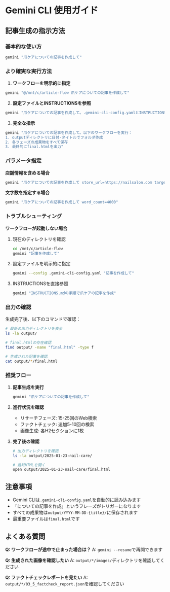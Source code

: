 # Gemini CLI 使用ガイド

## 記事生成の指示方法

### 基本的な使い方
```bash
gemini "爪ケアについての記事を作成して"
```

### より確実な実行方法

1. **ワークフローを明示的に指定**
```bash
gemini "@/mnt/c/article-flow 爪ケアについての記事を作成して"
```

2. **設定ファイルとINSTRUCTIONSを参照**
```bash
gemini "爪ケアについての記事を作成して。.gemini-cli-config.yamlとINSTRUCTIONS.mdに従ってください"
```

3. **完全な指示**
```bash
gemini "爪ケアについての記事を作成して。以下のワークフローを実行：
1. outputディレクトリに日付-タイトルでフォルダ作成
2. 各フェーズの成果物をすべて保存
3. 最終的にfinal.htmlを出力"
```

### パラメータ指定

**店舗情報を含める場合**
```bash
gemini "爪ケアについての記事を作成して store_url=https://nailsalon.com target=セルフケア初心者"
```

**文字数を指定する場合**
```bash
gemini "爪ケアについての記事を作成して word_count=4000"
```

### トラブルシューティング

**ワークフローが起動しない場合**
1. 現在のディレクトリを確認
   ```bash
   cd /mnt/c/article-flow
   gemini "記事を作成して"
   ```

2. 設定ファイルを明示的に指定
   ```bash
   gemini --config .gemini-cli-config.yaml "記事を作成して"
   ```

3. INSTRUCTIONSを直接参照
   ```bash
   gemini "INSTRUCTIONS.mdの手順で爪ケアの記事を作成"
   ```

### 出力の確認

生成完了後、以下のコマンドで確認：
```bash
# 最新の出力ディレクトリを表示
ls -la output/

# final.htmlの存在確認
find output/ -name "final.html" -type f

# 生成された記事を確認
cat output/*/final.html
```

### 推奨フロー

1. **記事生成を実行**
   ```bash
   gemini "爪ケアについての記事を作成して"
   ```

2. **進行状況を確認**
   - リサーチフェーズ: 15-25回のWeb検索
   - ファクトチェック: 追加5-10回の検索
   - 画像生成: 各H2セクションに1枚

3. **完了後の確認**
   ```bash
   # 出力ディレクトリを確認
   ls -la output/2025-01-23-nail-care/
   
   # 最終HTMLを開く
   open output/2025-01-23-nail-care/final.html
   ```

## 注意事項

- Gemini CLIは`.gemini-cli-config.yaml`を自動的に読み込みます
- 「についての記事を作成」というフレーズがトリガーになります
- すべての成果物は`output/YYYY-MM-DD-{title}/`に保存されます
- 最重要ファイルは`final.html`です

## よくある質問

**Q: ワークフローが途中で止まった場合は？**
A: `gemini --resume`で再開できます

**Q: 生成された画像を確認したい**
A: `output/*/images/`ディレクトリを確認してください

**Q: ファクトチェックレポートを見たい**
A: `output/*/03_5_factcheck_report.json`を確認してください
